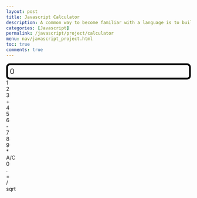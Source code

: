 ```yaml
---
layout: post
title: Javascript Calculator
description: A common way to become familiar with a language is to build a calculator.  This calculator shows off button with actions.
categories: [Javascript]
permalink: /javascript/project/calculator
menu: nav/javascript_project.html
toc: true
comments: true
---
```


<!-- 
Hack 0: Right justify the result
Hack 1: Test conditions on small, big, and decimal numbers, and report on findings. Fix issues.
Hack 2: Add the common math operation that is missing from the calculator
Hack 3: Implement 1 number operation (ie SQRT) 
-->

<!-- 
HTML implementation of the calculator. 
-->

<!-- 
    Style and Action are aligned with HRML class definitions
    style.css contains the majority of style definitions (number, operation, clear, and equals)
    - The div calculator container sets 4 elements to a row
    The background is credited to Vanta JS and is implemented at the bottom of this page
-->
<style>
  .calculator-output {
    /*
      calculator output
      the top bar shows the results of the calculator;
      result to take up the entirety of the first row;
      span defines 4 columns and 1 row
    */
    grid-column: span 4;
    grid-row: span 1;
  
    border-radius: 10px;
    padding: 0.25em;
    font-size: 20px;
    border: 5px solid black;
  
    display: flex;
    align-items: center;
  }
  canvas {
    filter: none;
  }
</style>

<!-- Add a container for the animation -->
<div id="animation">
  <div class="calculator-container">
      <!--result-->
      <div class="calculator-output" id="output">0</div>
      <!--row 1-->
      <div class="calculator-number">1</div>
      <div class="calculator-number">2</div>
      <div class="calculator-number">3</div>
      <div class="calculator-operation">+</div>
      <!--row 2-->
      <div class="calculator-number">4</div>
      <div class="calculator-number">5</div>
      <div class="calculator-number">6</div>
      <div class="calculator-operation">-</div>
      <!--row 3-->
      <div class="calculator-number">7</div>
      <div class="calculator-number">8</div>
      <div class="calculator-number">9</div>
      <div class="calculator-operation">*</div>
      <!--row 4-->
      <div class="calculator-clear">A/C</div>
      <div class="calculator-number">0</div>
      <div class="calculator-number">.</div>
      <div class="calculator-equals">=</div>
      <!--row 5-->
      <div class="calculator-operation">/</div>
      <div class="calculator-operation">sqrt</div>
  </div>
</div>

<!-- JavaScript (JS) implementation of the calculator. -->
<script>
// initialize important variables to manage calculations
// initialize important variables to manage calculations
var firstNumber = null;
var operator = null;
var nextReady = true;
// Build objects containing key elements
const output = document.getElementById("output");
const numbers = document.querySelectorAll(".calculator-number");
const operations = document.querySelectorAll(".calculator-operation");
const clear = document.querySelector(".calculator-clear");
const equals = document.querySelector(".calculator-equals");

// Number buttons listener
numbers.forEach(button => {
  button.addEventListener("click", function() {
    number(button.textContent);
  });
});

// Number action
function number(value) {
    if (value != ".") {
        if (nextReady == true) {
            output.innerHTML = value;
            if (value != "0") {
                nextReady = false;
            }
        } else {
            output.innerHTML += value;
        }
    } else {
        if (output.innerHTML.indexOf(".") == -1) {
            output.innerHTML += value;
            nextReady = false;
        }
    }
}

// Operation buttons listener
operations.forEach(button => {
  button.addEventListener("click", function() {
    operation(button.textContent);
  });
});

// Operator action
function operation(choice) {
    if (choice === "sqrt") { // Handle square root immediately
      if (firstNumber < 0) { // If square root is a negative
        alert("Cannot calculate square root of a negative number!");
        return;
      }
      firstNumber = parseFloat(output.innerHTML);
      firstNumber = Math.sqrt(firstNumber); // Use Math.sqrt for square root calculation
      output.innerHTML = firstNumber.toString();
      nextReady = true;
      return;
    }
    if (firstNumber == null) {
        firstNumber = parseFloat(output.innerHTML); //Parsefloat allows a decimal to be produced
        nextReady = true;
        operator = choice;
        return;
    }
    firstNumber = calculate(firstNumber, parseFloat(output.innerHTML)); 
    operator = choice;
    output.innerHTML = firstNumber.toString(); // allows decimals...
    nextReady = true;
}

// Calculator
function calculate(first, second) {
    let result = 0;
    switch (operator) {
        case "+":
            result = first + second;
            break;
        case "-":
            result = first - second;
            break;
        case "*":
            result = first * second;
            break;
        case "/":
            if (second === 0) {
                alert("Cannot divide by zero!");
                return first;
            }
            result = first / second;
            break;
        default: 
            break;
    }
    return result;
}

// Equals button listener
equals.addEventListener("click", function() {
    equal();
});

// Equal action
function equal() {
    firstNumber = calculate(firstNumber, parseFloat(output.innerHTML));
    output.innerHTML = firstNumber.toString();
    nextReady = true;
}

// Clear button listener
clear.addEventListener("click", function() {
    clearCalc();
});

// A/C action
function clearCalc() {
    firstNumber = null;
    output.innerHTML = "0";
    nextReady = true;
};
</script>


